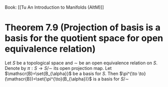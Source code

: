 Book: [[Tu An Introduction to Manifolds (AItM)]]
# Theorem 7.9 (Projection of basis is a basis for the quotient space for open equivalence relation)
Let $S$ be a topological space and $\sim$ be an open equivalence relation on $S$.
Denote by $\pi:S\to S/{\sim}$ its open projection map.
Let $\mathscr{B}=\set{B_{\alpha}}$ be a basis for $S$.
Then $\pi^{\to \to}(\mathscr{B})=\set{\pi^{\to}(B_{\alpha})}$ is a basis for $S/{\sim}$